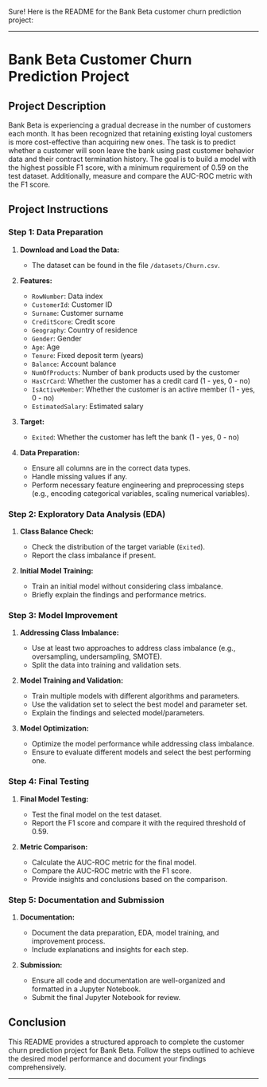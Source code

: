 Sure! Here is the README for the Bank Beta customer churn prediction project:

---

# Bank Beta Customer Churn Prediction Project

## Project Description

Bank Beta is experiencing a gradual decrease in the number of customers each month. It has been recognized that retaining existing loyal customers is more cost-effective than acquiring new ones. The task is to predict whether a customer will soon leave the bank using past customer behavior data and their contract termination history. The goal is to build a model with the highest possible F1 score, with a minimum requirement of 0.59 on the test dataset. Additionally, measure and compare the AUC-ROC metric with the F1 score.

## Project Instructions

### Step 1: Data Preparation

1. **Download and Load the Data:**
   - The dataset can be found in the file `/datasets/Churn.csv`.

2. **Features:**
   - `RowNumber`: Data index
   - `CustomerId`: Customer ID
   - `Surname`: Customer surname
   - `CreditScore`: Credit score
   - `Geography`: Country of residence
   - `Gender`: Gender
   - `Age`: Age
   - `Tenure`: Fixed deposit term (years)
   - `Balance`: Account balance
   - `NumOfProducts`: Number of bank products used by the customer
   - `HasCrCard`: Whether the customer has a credit card (1 - yes, 0 - no)
   - `IsActiveMember`: Whether the customer is an active member (1 - yes, 0 - no)
   - `EstimatedSalary`: Estimated salary

3. **Target:**
   - `Exited`: Whether the customer has left the bank (1 - yes, 0 - no)

4. **Data Preparation:**
   - Ensure all columns are in the correct data types.
   - Handle missing values if any.
   - Perform necessary feature engineering and preprocessing steps (e.g., encoding categorical variables, scaling numerical variables).

### Step 2: Exploratory Data Analysis (EDA)

1. **Class Balance Check:**
   - Check the distribution of the target variable (`Exited`).
   - Report the class imbalance if present.

2. **Initial Model Training:**
   - Train an initial model without considering class imbalance.
   - Briefly explain the findings and performance metrics.

### Step 3: Model Improvement

1. **Addressing Class Imbalance:**
   - Use at least two approaches to address class imbalance (e.g., oversampling, undersampling, SMOTE).
   - Split the data into training and validation sets.

2. **Model Training and Validation:**
   - Train multiple models with different algorithms and parameters.
   - Use the validation set to select the best model and parameter set.
   - Explain the findings and selected model/parameters.

3. **Model Optimization:**
   - Optimize the model performance while addressing class imbalance.
   - Ensure to evaluate different models and select the best performing one.

### Step 4: Final Testing

1. **Final Model Testing:**
   - Test the final model on the test dataset.
   - Report the F1 score and compare it with the required threshold of 0.59.

2. **Metric Comparison:**
   - Calculate the AUC-ROC metric for the final model.
   - Compare the AUC-ROC metric with the F1 score.
   - Provide insights and conclusions based on the comparison.

### Step 5: Documentation and Submission

1. **Documentation:**
   - Document the data preparation, EDA, model training, and improvement process.
   - Include explanations and insights for each step.

2. **Submission:**
   - Ensure all code and documentation are well-organized and formatted in a Jupyter Notebook.
   - Submit the final Jupyter Notebook for review.

## Conclusion

This README provides a structured approach to complete the customer churn prediction project for Bank Beta. Follow the steps outlined to achieve the desired model performance and document your findings comprehensively.

---
